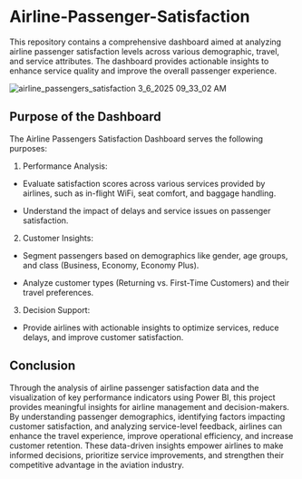 # Airline-Passenger-Satisfaction

This repository contains a comprehensive dashboard aimed at analyzing airline passenger satisfaction levels across various demographic, travel, and service attributes. The dashboard provides actionable insights to enhance service quality and improve the overall passenger experience.

![airline_passengers_satisfaction 3_6_2025 09_33_02 AM](https://github.com/user-attachments/assets/83733edb-52eb-452a-969d-ac3692824e71)


## Purpose of the Dashboard
The Airline Passengers Satisfaction Dashboard serves the following purposes:

1. Performance Analysis:

- Evaluate satisfaction scores across various services provided by airlines, such as in-flight WiFi, seat comfort, and baggage handling.

- Understand the impact of delays and service issues on passenger satisfaction.

2. Customer Insights:

- Segment passengers based on demographics like gender, age groups, and class (Business, Economy, Economy Plus).

- Analyze customer types (Returning vs. First-Time Customers) and their travel preferences.

3. Decision Support:

- Provide airlines with actionable insights to optimize services, reduce delays, and improve customer satisfaction.

## Conclusion
Through the analysis of airline passenger satisfaction data and the visualization of key performance indicators using Power BI, this project provides meaningful insights for airline management and decision-makers. By understanding passenger demographics, identifying factors impacting customer satisfaction, and analyzing service-level feedback, airlines can enhance the travel experience, improve operational efficiency, and increase customer retention. These data-driven insights empower airlines to make informed decisions, prioritize service improvements, and strengthen their competitive advantage in the aviation industry.

